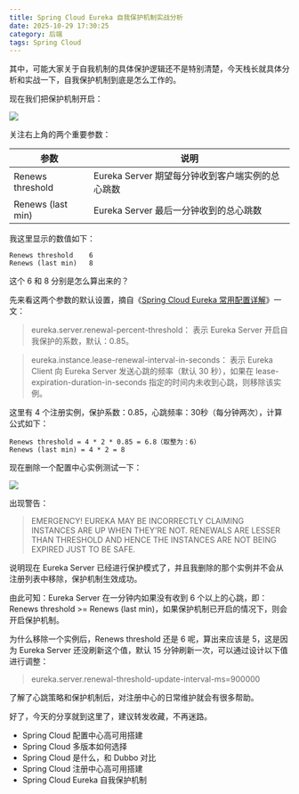 ```yaml
---
title: Spring Cloud Eureka 自我保护机制实战分析
date: 2025-10-29 17:30:25
category: 后端
tags: Spring Cloud
---
```


其中，可能大家关于自我机制的具体保护逻辑还不是特别清楚，今天栈长就具体分析和实战一下，自我保护机制到底是怎么工作的。

现在我们把保护机制开启：

![](http://img.javastack.cn/20190514114125.png)

关注右上角的两个重要参数：

参数 | 说明
---|---
Renews threshold  | Eureka Server 期望每分钟收到客户端实例的总心跳数
Renews (last min) | Eureka Server 最后一分钟收到的总心跳数

我这里显示的数值如下：

```
Renews threshold	6
Renews (last min)	8
```

这个 6 和 8 分别是怎么算出来的？

先来看这两个参数的默认设置，摘自《[Spring Cloud Eureka 常用配置详解](https://mp.weixin.qq.com/s/5lUJE_pHZJcvk_gHMhoX2Q)》一文：


> eureka.server.renewal-percent-threshold：
表示 Eureka Server 开启自我保护的系数，默认：0.85。
 
> eureka.instance.lease-renewal-interval-in-seconds：
表示 Eureka Client 向 Eureka Server 发送心跳的频率（默认 30 秒），如果在 lease-expiration-duration-in-seconds 指定的时间内未收到心跳，则移除该实例。


这里有 4 个注册实例，保护系数：0.85，心跳频率：30秒（每分钟两次），计算公式如下：

```
Renews threshold = 4 * 2 * 0.85 = 6.8（取整为：6）
Renews (last min) = 4 * 2 = 8
```

现在删除一个配置中心实例测试一下：

![](http://img.javastack.cn/20190514113747.png)

出现警告：

> EMERGENCY! EUREKA MAY BE INCORRECTLY CLAIMING INSTANCES ARE UP WHEN THEY'RE NOT. RENEWALS ARE LESSER THAN THRESHOLD AND HENCE THE INSTANCES ARE NOT BEING EXPIRED JUST TO BE SAFE.

说明现在 Eureka Server 已经进行保护模式了，并且我删除的那个实例并不会从注册列表中移除，保护机制生效成功。

由此可知：Eureka Server 在一分钟内如果没有收到 6 个以上的心跳，即：Renews threshold >= Renews (last min)，如果保护机制已开启的情况下，则会开启保护机制。

为什么移除一个实例后，Renews threshold 还是 6 呢，算出来应该是 5，这是因为 Eureka Server 还没刷新这个值，默认 15 分钟刷新一次，可以通过设计以下值进行调整：

> eureka.server.renewal-threshold-update-interval-ms=900000

了解了心跳策略和保护机制后，对注册中心的日常维护就会有很多帮助。

好了，今天的分享就到这里了，建议转发收藏，不再迷路。

- Spring Cloud 配置中心高可用搭建
- Spring Cloud 多版本如何选择
- Spring Cloud 是什么，和 Dubbo 对比
- Spring Cloud 注册中心高可用搭建
- Spring Cloud Eureka 自我保护机制
